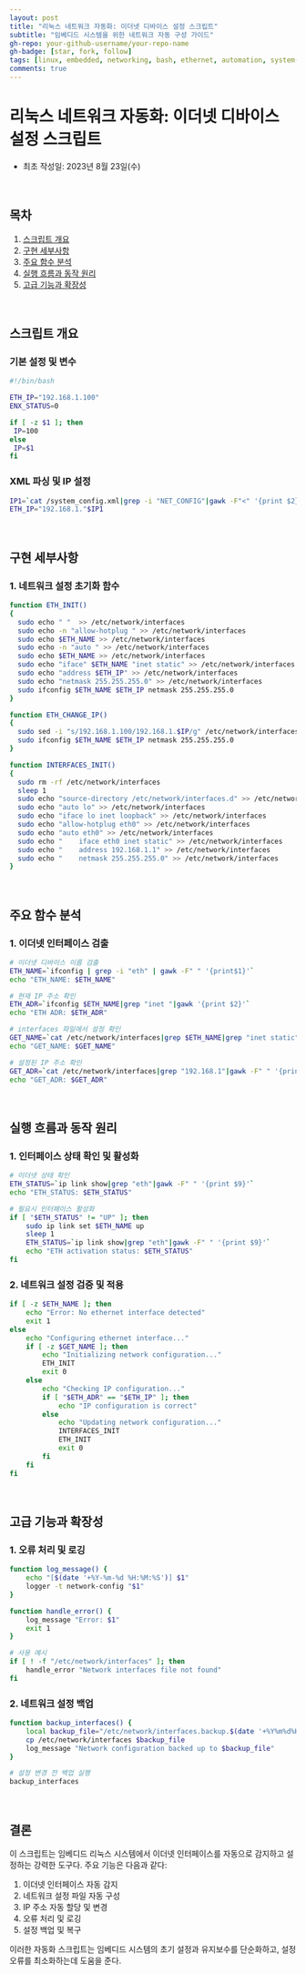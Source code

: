```yaml
---
layout: post
title: "리눅스 네트워크 자동화: 이더넷 디바이스 설정 스크립트"
subtitle: "임베디드 시스템을 위한 네트워크 자동 구성 가이드"
gh-repo: your-github-username/your-repo-name
gh-badge: [star, fork, follow]
tags: [linux, embedded, networking, bash, ethernet, automation, system-config]
comments: true
---
```


# 리눅스 네트워크 자동화: 이더넷 디바이스 설정 스크립트
- 최초 작성일: 2023년 8월 23일(수)

</br>

## 목차
1. [스크립트 개요](#스크립트-개요)
2. [구현 세부사항](#구현-세부사항)
3. [주요 함수 분석](#주요-함수-분석)
4. [실행 흐름과 동작 원리](#실행-흐름과-동작-원리)
5. [고급 기능과 확장성](#고급-기능과-확장성)

</br>

## 스크립트 개요

### 기본 설정 및 변수
```bash
#!/bin/bash

ETH_IP="192.168.1.100"
ENX_STATUS=0

if [ -z $1 ]; then
 IP=100
else
 IP=$1
fi
```

### XML 파싱 및 IP 설정
```bash
IP1=`cat /system_config.xml|grep -i "NET_CONFIG"|gawk -F"<" '{print $2}'|gawk -F">" '{print $2}'`
ETH_IP="192.168.1."$IP1
```
</br>

## 구현 세부사항

### 1. 네트워크 설정 초기화 함수
```bash
function ETH_INIT()
{
  sudo echo " "  >> /etc/network/interfaces
  sudo echo -n "allow-hotplug " >> /etc/network/interfaces
  sudo echo $ETH_NAME >> /etc/network/interfaces
  sudo echo -n "auto " >> /etc/network/interfaces
  sudo echo $ETH_NAME >> /etc/network/interfaces
  sudo echo "iface" $ETH_NAME "inet static" >> /etc/network/interfaces
  sudo echo "address $ETH_IP" >> /etc/network/interfaces
  sudo echo "netmask 255.255.255.0" >> /etc/network/interfaces
  sudo ifconfig $ETH_NAME $ETH_IP netmask 255.255.255.0
}

function ETH_CHANGE_IP()
{
  sudo sed -i "s/192.168.1.100/192.168.1.$IP/g" /etc/network/interfaces
  sudo ifconfig $ETH_NAME $ETH_IP netmask 255.255.255.0
}

function INTERFACES_INIT()
{
  sudo rm -rf /etc/network/interfaces
  sleep 1
  sudo echo "source-directory /etc/network/interfaces.d" >> /etc/network/interfaces
  sudo echo "auto lo" >> /etc/network/interfaces
  sudo echo "iface lo inet loopback" >> /etc/network/interfaces
  sudo echo "allow-hotplug eth0" >> /etc/network/interfaces
  sudo echo "auto eth0" >> /etc/network/interfaces
  sudo echo "    iface eth0 inet static" >> /etc/network/interfaces
  sudo echo "    address 192.168.1.1" >> /etc/network/interfaces
  sudo echo "    netmask 255.255.255.0" >> /etc/network/interfaces
}
```

</br>

## 주요 함수 분석

### 1. 이더넷 인터페이스 검출
```bash
# 이더넷 디바이스 이름 검출
ETH_NAME=`ifconfig | grep -i "eth" | gawk -F" " '{print$1}'`
echo "ETH_NAME: $ETH_NAME"

# 현재 IP 주소 확인
ETH_ADR=`ifconfig $ETH_NAME|grep "inet "|gawk '{print $2}'`
echo "ETH ADR: $ETH_ADR"

# interfaces 파일에서 설정 확인
GET_NAME=`cat /etc/network/interfaces|grep $ETH_NAME|grep "inet static"|gawk -F" " '{print $2}'`
echo "GET_NAME: $GET_NAME"

# 설정된 IP 주소 확인
GET_ADR=`cat /etc/network/interfaces|grep "192.168.1"|gawk -F" " '{print $2}'`
echo "GET_ADR: $GET_ADR"
```

</br>

## 실행 흐름과 동작 원리

### 1. 인터페이스 상태 확인 및 활성화
```bash
# 이더넷 상태 확인
ETH_STATUS=`ip link show|grep "eth"|gawk -F" " '{print $9}'`
echo "ETH_STATUS: $ETH_STATUS"

# 필요시 인터페이스 활성화
if [ "$ETH_STATUS" != "UP" ]; then
    sudo ip link set $ETH_NAME up
    sleep 1
    ETH_STATUS=`ip link show|grep "eth"|gawk -F" " '{print $9}'`
    echo "ETH activation status: $ETH_STATUS"
fi
```

### 2. 네트워크 설정 검증 및 적용
```bash
if [ -z $ETH_NAME ]; then
    echo "Error: No ethernet interface detected"
    exit 1
else
    echo "Configuring ethernet interface..."
    if [ -z $GET_NAME ]; then
        echo "Initializing network configuration..."
        ETH_INIT
        exit 0
    else
        echo "Checking IP configuration..."
        if [ "$ETH_ADR" == "$ETH_IP" ]; then
            echo "IP configuration is correct"
        else
            echo "Updating network configuration..."
            INTERFACES_INIT
            ETH_INIT
            exit 0
        fi
    fi
fi
```

</br>

## 고급 기능과 확장성

### 1. 오류 처리 및 로깅
```bash
function log_message() {
    echo "[$(date '+%Y-%m-%d %H:%M:%S')] $1"
    logger -t network-config "$1"
}

function handle_error() {
    log_message "Error: $1"
    exit 1
}

# 사용 예시
if [ ! -f "/etc/network/interfaces" ]; then
    handle_error "Network interfaces file not found"
fi
```

### 2. 네트워크 설정 백업
```bash
function backup_interfaces() {
    local backup_file="/etc/network/interfaces.backup.$(date '+%Y%m%d%H%M%S')"
    cp /etc/network/interfaces $backup_file
    log_message "Network configuration backed up to $backup_file"
}

# 설정 변경 전 백업 실행
backup_interfaces
```

</br>

## 결론
이 스크립트는 임베디드 리눅스 시스템에서 이더넷 인터페이스를 자동으로 감지하고 설정하는 강력한 도구다. 주요 기능은 다음과 같다:

1. 이더넷 인터페이스 자동 감지
2. 네트워크 설정 파일 자동 구성
3. IP 주소 자동 할당 및 변경
4. 오류 처리 및 로깅
5. 설정 백업 및 복구

이러한 자동화 스크립트는 임베디드 시스템의 초기 설정과 유지보수를 단순화하고, 설정 오류를 최소화하는데 도움을 준다.
